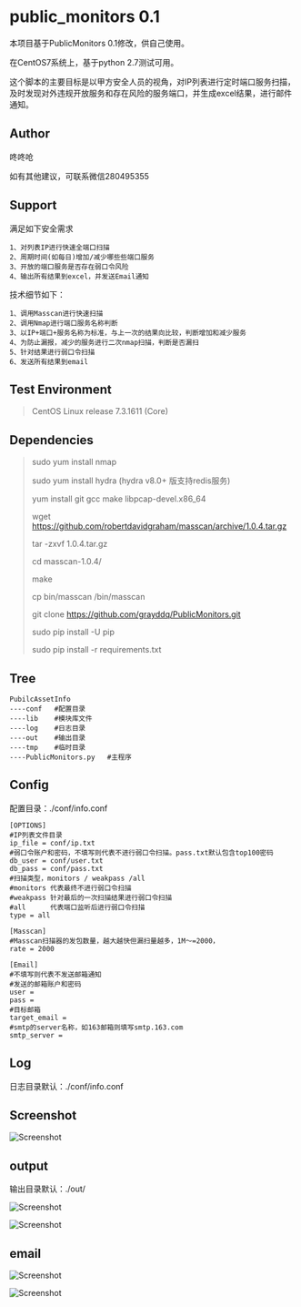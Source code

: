 # public_monitors 0.1

本项目基于PublicMonitors 0.1修改，供自己使用。

在CentOS7系统上，基于python 2.7测试可用。

这个脚本的主要目标是以甲方安全人员的视角，对IP列表进行定时端口服务扫描，及时发现对外违规开放服务和存在风险的服务端口，并生成excel结果，进行邮件通知。

## Author ##

咚咚呛 

如有其他建议，可联系微信280495355

## Support ##

满足如下安全需求

	1、对列表IP进行快速全端口扫描
	2、周期时间(如每日)增加/减少哪些些端口服务
	3、开放的端口服务是否存在弱口令风险
	4、输出所有结果到excel，并发送Email通知

技术细节如下：

	1、调用Masscan进行快速扫描
	2、调用Nmap进行端口服务名称判断
	3、以IP+端口+服务名称为标准，与上一次的结果向比较，判断增加和减少服务
	4、为防止漏报，减少的服务进行二次nmap扫描，判断是否漏扫
	5、针对结果进行弱口令扫描
	6、发送所有结果到email

## Test Environment ##

>CentOS Linux release 7.3.1611 (Core)

## Dependencies ##
> sudo yum install nmap
>
> sudo yum install hydra (hydra v8.0+ 版支持redis服务)
> 
> yum install git gcc make libpcap-devel.x86_64
> 
> wget https://github.com/robertdavidgraham/masscan/archive/1.0.4.tar.gz
> 
> tar -zxvf 1.0.4.tar.gz
> 
> cd masscan-1.0.4/
> 
> make
>
> cp bin/masscan /bin/masscan
>
> git clone https://github.com/grayddq/PublicMonitors.git
> 
> sudo pip install -U pip
>
> sudo pip install -r requirements.txt

## Tree ##

	PubilcAssetInfo
	----conf   #配置目录
	----lib    #模块库文件
	----log    #日志目录
	----out    #输出目录
	----tmp    #临时目录
	----PublicMonitors.py   #主程序
	

## Config ##

配置目录：./conf/info.conf

	[OPTIONS]
	#IP列表文件目录
	ip_file = conf/ip.txt
	#弱口令账户和密码，不填写则代表不进行弱口令扫描。pass.txt默认包含top100密码
	db_user = conf/user.txt
	db_pass = conf/pass.txt
	#扫描类型，monitors / weakpass /all
	#monitors 代表最终不进行弱口令扫描
	#weakpass 针对最后的一次扫描结果进行弱口令扫描
	#all      代表端口监听后进行弱口令扫描
	type = all
	
	[Masscan]
	#Masscan扫描器的发包数量，越大越快但漏扫量越多，1M～=2000，
	rate = 2000
	
	[Email]
	#不填写则代表不发送邮箱通知
	#发送的邮箱账户和密码
	user = 
	pass = 
	#目标邮箱
	target_email = 
	#smtp的server名称，如163邮箱则填写smtp.163.com
	smtp_server = 

## Log ##

日志目录默认：./conf/info.conf


## Screenshot ##

![Screenshot](pic/111.png)

## output ##

输出目录默认：./out/

![Screenshot](pic/444.png)

![Screenshot](pic/555.png)

## email ##

![Screenshot](pic/222.png)

![Screenshot](pic/333.png)
